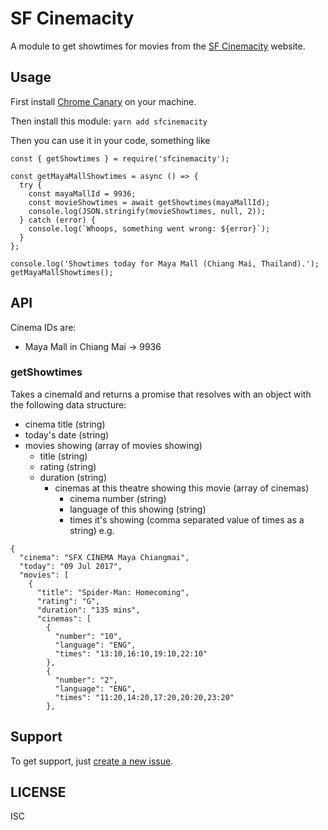 # SF Cinemacity

A module to get showtimes for movies from the [SF Cinemacity](sfcinemacity.com) website.

## Usage

First install [Chrome Canary](https://www.google.com/chrome/browser/canary.html) on your machine.

Then install this module: `yarn add sfcinemacity`

Then you can use it in your code, something like

```
const { getShowtimes } = require('sfcinemacity');

const getMayaMallShowtimes = async () => {
  try {
    const mayaMallId = 9936;
    const movieShowtimes = await getShowtimes(mayaMallId);
    console.log(JSON.stringify(movieShowtimes, null, 2));
  } catch (error) {
    console.log(`Whoops, something went wrong: ${error}`);
  }
};

console.log('Showtimes today for Maya Mall (Chiang Mai, Thailand).');
getMayaMallShowtimes();
```

## API

Cinema IDs are:
- Maya Mall in Chiang Mai -> 9936

### getShowtimes

Takes a cinemaId and returns a promise that resolves with an object with the following data structure:

- cinema title (string)
- today's date (string)
- movies showing (array of movies showing)
  - title (string)
  - rating (string)
  - duration (string)
      - cinemas at this theatre showing this movie (array of cinemas)
        - cinema number (string)
        - language of this showing (string)
        - times it's showing (comma separated value of times as a string)
e.g.
```
{
  "cinema": "SFX CINEMA Maya Chiangmai",
  "today": "09 Jul 2017",
  "movies": [
    {
      "title": "Spider-Man: Homecoming",
      "rating": "G",
      "duration": "135 mins",
      "cinemas": [
        {
          "number": "10",
          "language": "ENG",
          "times": "13:10,16:10,19:10,22:10"
        },
        {
          "number": "2",
          "language": "ENG",
          "times": "11:20,14:20,17:20,20:20,23:20"
        },
```

## Support
To get support, just [create a new issue](https://github.com/magician11/sfcinemacity/issues/new).

## LICENSE
ISC
